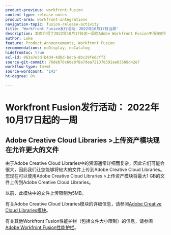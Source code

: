 ```yaml
---
product-previous: workfront-fusion
content-type: release-notes
product-area: workfront-integrations
navigation-topic: fusion-release-activity
title: 'Workfront Fusion发行活动：2022年10月17日当周'
description: 本页介绍了2022年10月17日这一周在Adobe Workfront Fusion中所做的所有增强。
author: Luke
feature: Product Announcements, Workfront Fusion
recommendations: noDisplay, noCatalog
hidefromtoc: true
exl-id: 063a7e3d-b4d4-4d8d-bdcb-8bc29fe6cff3
source-git-commit: 76deb76c66e8f8a7dea721378591ae035b8d42e7
workflow-type: tm+mt
source-wordcount: '143'
ht-degree: 0%

---
```


# Workfront Fusion发行活动： 2022年10月17日起的一周

## Adobe Creative Cloud Libraries >上传资产模块现在允许更大的文件

由于Adobe Creative Cloud Libraries中的资源通常详细而复杂，因此它们可能会很大，因此我们让您能够将较大的文件上传到Adobe Creative Cloud Libraries。 您现在可以使用Adobe Creative Cloud Libraries >上传资产模块将最大1 GB的文件上传到Adobe Creative Cloud Libraries。

以前，此模块中的文件上传限制为5MB。

有关Adobe Creative Cloud Libraries模块的详细信息，请参阅[Adobe Creative Cloud Libraries模块](/help/quicksilver/workfront-fusion/apps-and-their-modules/creative-cloud-libraries-modules.md)。

有关其他Workfront Fusion性能护栏（包括文件大小限制）的信息，请参阅[Adobe Workfront Fusion性能护栏](/help/quicksilver/workfront-fusion/get-started/fusion-performance-guardrails.md)。
